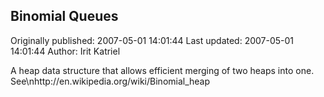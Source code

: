 ## Binomial Queues

Originally published: 2007-05-01 14:01:44
Last updated: 2007-05-01 14:01:44
Author: Irit Katriel

A heap data structure that allows efficient merging of two heaps into one. See\nhttp://en.wikipedia.org/wiki/Binomial_heap